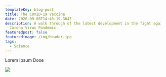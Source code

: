 ```yaml
---
templateKey: blog-post
title: The COVID-19 Vaccine
date: 2020-09-08T14:43:19.304Z
description: A walk through of the latest development in the fight against the
  Corona Virus Pandemic.
featuredpost: false
featuredimage: /img/header.jpg
tags:
  - Science
---
```

Lorem Ipsum Dooe



![](/img/header.jpg)